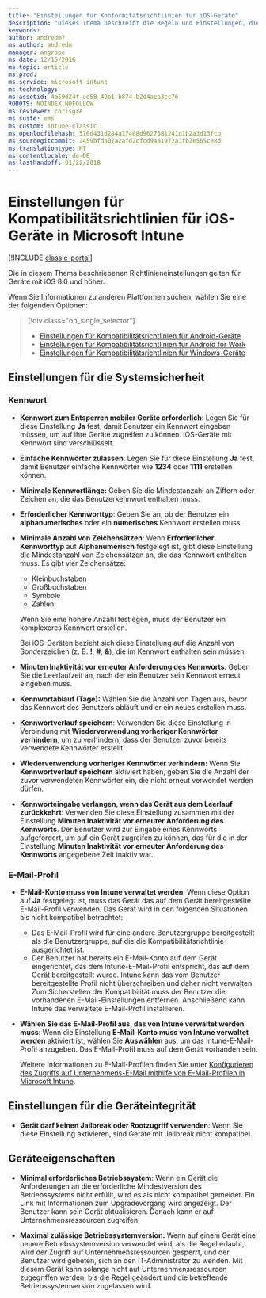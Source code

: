 ```yaml
---
title: "Einstellungen für Konformitätsrichtlinien für iOS-Geräte"
description: "Dieses Thema beschreibt die Regeln und Einstellungen, die Sie in einer Konformitätsrichtlinie für iOS-Geräte festlegen können."
keywords: 
author: andredm7
ms.author: andredm
manager: angrobe
ms.date: 12/15/2016
ms.topic: article
ms.prod: 
ms.service: microsoft-intune
ms.technology: 
ms.assetid: 4a59d24f-ed58-49b1-b874-b2d4aea3ec76
ROBOTS: NOINDEX,NOFOLLOW
ms.reviewer: chrisgre
ms.suite: ems
ms.custom: intune-classic
ms.openlocfilehash: 570d431d284a17408d9627681241d1b2a3d13fcb
ms.sourcegitcommit: 2459bfda07a2afd2cfcd94a1972a3fb2e565ce8d
ms.translationtype: HT
ms.contentlocale: de-DE
ms.lasthandoff: 01/22/2018
---
```

# <a name="compliance-policy-settings-for-ios-devices-in-microsoft-intune"></a>Einstellungen für Kompatibilitätsrichtlinien für iOS-Geräte in Microsoft Intune

[!INCLUDE [classic-portal](../includes/classic-portal.md)]

Die in diesem Thema beschriebenen Richtlinieneinstellungen gelten für Geräte mit iOS 8.0 und höher.

Wenn Sie Informationen zu anderen Plattformen suchen, wählen Sie eine der folgenden Optionen:
> [!div class="op_single_selector"]
> - [Einstellungen für Kompatibilitätsrichtlinien für Android-Geräte](android-compliance-policy-settings-in-microsoft-intune.md)
> - [Einstellungen für Kompatibilitätsrichtlinien für Android for Work](afw-compliance-policy-settings-in-microsoft-intune.md)
> - [Einstellungen für Kompatibilitätsrichtlinien für Windows-Geräte](windows-compliance-policy-settings-in-microsoft-intune.md)

## <a name="system-security-settings"></a>Einstellungen für die Systemsicherheit
### <a name="password"></a>Kennwort
- **Kennwort zum Entsperren mobiler Geräte erforderlich**: Legen Sie für diese Einstellung **Ja** fest, damit Benutzer ein Kennwort eingeben müssen, um auf ihre Geräte zugreifen zu können. iOS-Geräte mit Kennwort sind verschlüsselt.

- **Einfache Kennwörter zulassen**: Legen Sie für diese Einstellung **Ja** fest, damit Benutzer einfache Kennwörter wie **1234** oder **1111** erstellen können.

-  **Minimale Kennwortlänge:** Geben Sie die Mindestanzahl an Ziffern oder Zeichen an, die das Benutzerkennwort enthalten muss.

- **Erforderlicher Kennworttyp**: Geben Sie an, ob der Benutzer ein **alphanumerisches** oder ein **numerisches** Kennwort erstellen muss.

- **Minimale Anzahl von Zeichensätzen**: Wenn **Erforderlicher Kennworttyp** auf **Alphanumerisch** festgelegt ist, gibt diese Einstellung die Mindestanzahl von Zeichensätzen an, die das Kennwort enthalten muss. Es gibt vier Zeichensätze:
  -   Kleinbuchstaben
  -   Großbuchstaben
  -   Symbole
  -   Zahlen

  Wenn Sie eine höhere Anzahl festlegen, muss der Benutzer ein komplexeres Kennwort erstellen.

  Bei iOS-Geräten bezieht sich diese Einstellung auf die Anzahl von Sonderzeichen (z. B. **!**, **#**, **&amp;**), die im Kennwort enthalten sein müssen.

- **Minuten Inaktivität vor erneuter Anforderung des Kennworts**: Geben Sie die Leerlaufzeit an, nach der ein Benutzer sein Kennwort erneut eingeben muss.

- **Kennwortablauf (Tage):** Wählen Sie die Anzahl von Tagen aus, bevor das Kennwort des Benutzers abläuft und er ein neues erstellen muss.

- **Kennwortverlauf speichern**: Verwenden Sie diese Einstellung in Verbindung mit **Wiederverwendung vorheriger Kennwörter verhindern**, um zu verhindern, dass der Benutzer zuvor bereits verwendete Kennwörter erstellt.

- **Wiederverwendung vorheriger Kennwörter verhindern:** Wenn Sie **Kennwortverlauf speichern** aktiviert haben, geben Sie die Anzahl der zuvor verwendeten Kennwörter ein, die nicht erneut verwendet werden dürfen.

- **Kennworteingabe verlangen, wenn das Gerät aus dem Leerlauf zurückkehrt**: Verwenden Sie diese Einstellung zusammen mit der Einstellung **Minuten Inaktivität vor erneuter Anforderung des Kennworts**. Der Benutzer wird zur Eingabe eines Kennworts aufgefordert, um auf ein Gerät zugreifen zu können, das für die in der Einstellung **Minuten Inaktivität vor erneuter Anforderung des Kennworts** angegebene Zeit inaktiv war.

### <a name="email-profile"></a>E-Mail-Profil
- **E-Mail-Konto muss von Intune verwaltet werden**: Wenn diese Option auf **Ja** festgelegt ist, muss das Gerät das auf dem Gerät bereitgestellte E-Mail-Profil verwenden. Das Gerät wird in den folgenden Situationen als nicht kompatibel betrachtet:
  - Das E-Mail-Profil wird für eine andere Benutzergruppe bereitgestellt als die Benutzergruppe, auf die die Kompatibilitätsrichtlinie ausgerichtet ist.
  - Der Benutzer hat bereits ein E-Mail-Konto auf dem Gerät eingerichtet, das dem Intune-E-Mail-Profil entspricht, das auf dem Gerät bereitgestellt wurde. Intune kann das vom Benutzer bereitgestellte Profil nicht überschreiben und daher nicht verwalten. Zum Sicherstellen der Kompatibilität muss der Benutzer die vorhandenen E-Mail-Einstellungen entfernen. Anschließend kann Intune das verwaltete E-Mail-Profil installieren.

- **Wählen Sie das E-Mail-Profil aus, das von Intune verwaltet werden muss**: Wenn die Einstellung **E-Mail-Konto muss von Intune verwaltet werden** aktiviert ist, wählen Sie **Auswählen** aus, um das Intune-E-Mail-Profil anzugeben. Das E-Mail-Profil muss auf dem Gerät vorhanden sein.

     Weitere Informationen zu E-Mail-Profilen finden Sie unter [Konfigurieren des Zugriffs auf Unternehmens-E-Mail mithilfe von E-Mail-Profilen in Microsoft Intune](configure-access-to-corporate-email-using-email-profiles-with-microsoft-intune.md).

## <a name="device-health-settings"></a>Einstellungen für die Geräteintegrität

- **Gerät darf keinen Jailbreak oder Rootzugriff verwenden**: Wenn Sie diese Einstellung aktivieren, sind Geräte mit Jailbreak nicht kompatibel.

##  <a name="device-properties"></a>Geräteeigenschaften
- **Minimal erforderliches Betriebssystem**: Wenn ein Gerät die Anforderungen an die erforderliche Mindestversion des Betriebssystems nicht erfüllt, wird es als nicht kompatibel gemeldet.
Ein Link mit Informationen zum Upgradevorgang wird angezeigt. Der Benutzer kann sein Gerät aktualisieren. Danach kann er auf Unternehmensressourcen zugreifen.

- **Maximal zulässige Betriebssystemversion:** Wenn auf einem Gerät eine neuere Betriebssystemversion verwendet wird, als die Regel erlaubt, wird der Zugriff auf Unternehmensressourcen gesperrt, und der Benutzer wird gebeten, sich an den IT-Administrator zu wenden. Mit diesem Gerät kann solange nicht auf Unternehmensressourcen zugegriffen werden, bis die Regel geändert und die betreffende Betriebssystemversion zugelassen wird.
